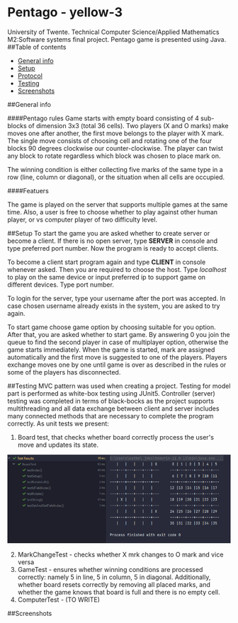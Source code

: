 # Pentago - yellow-3
University of Twente. Technical Computer Science/Applied Mathematics M2:Software systems final project. Pentago game is presented using Java.
##Table of contents
* [General info](#general-info)
* [Setup](#setup)
* [Protocol](#protocol)
* [Testing](#testing)
* [Screenshots](#screenshots)

##General info

####Pentago rules
Game starts with empty board consisting of 4 sub-blocks of dimension 3x3 (total 36 cells). Two players (X and O marks) make moves one after another, the first move belongs to the player with X mark. The single move consists of choosing cell and rotating one of the four blocks 90 degrees clockwise our counter-clockwise. The player can twist any block to rotate regardless which block was chosen to place mark on.

The winning condition is either collecting five marks of the same type in a row (line, column or diagonal), or  the situation when all cells are occupied.

####Featuers

The game is played on the server that supports multiple games at the same time. Also, a user is free to choose whether to play against other human player, or vs computer player of two difficulty level.

##Setup
To start the game you are asked whether to create server or become a client. If there is no open server, type **SERVER** in console and type preferred port number. Now the program is ready to accept clients.

To become a client start program again and type **CLIENT** in console whenever asked. Then you are required to choose the host. Type *localhost* to play on the same device or input preferred ip to support game on different devices. Type port number. 

To login for the server, type your username after the port was accepted. In case chosen username already exists in the system, you are asked to try again.

To start game choose game option by choosing suitable for you option. After that, you are asked whether to start game. By answering 0 you join the queue to find the second player in case of multiplayer option, otherwise the game starts immediately. When the game is started, mark are assigned automatically and the first move is suggested to one of the players. Players exchange moves one by one until game is over as described in the rules or some of the players has disconnected.

##Testing
MVC pattern was used when creating a project. Testing for model part is performed as white-box testing using JUnit5. Controller (server) testing was completed in terms of black-bocks as the project supports multithreading and all data exchange between client and server includes many connected methods that are necessary to complete the program correctly.
As unit tests we present:

1. Board test, that checks whether board correctly process the user's move and updates its state.

![img.png](img.png)

2. MarkChangeTest - checks whether X mrk changes to O mark and vice versa
3. GameTest - ensures whether winning conditions are processed correctly: namely 5 in line, 5 in column, 5 in diagonal. Additionally, whether board resets correctly by removing all placed marks, and whether the game knows that board is full and there is no empty cell.
4. ComputerTest - (TO WRITE)

##Screenshots